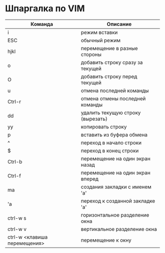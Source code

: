 # Шпаргалка по VIM
| Команда | Описание                          |
| ------- | --------------------------------- |
| i       | режим вставки                     |
| ESC     | обычный режим                     |
| hjkl    | перемещение в разные стороны      |
| o       | добавить строку сразу за текущей  |
| O       | добавить строку перед текущей     |
| u       | отмена последней команды          |
| Ctrl-r  | отмена отмены последней команды   |
| dd      | удалить текущую строку (вырезать) |
| yy      | копировать строку                 |
| p       | вставить из буфера обмена         |
| ^       | переход в начало строки           |
| $       | переход в конец строки            |
| Ctrl-b  | перемещение на один экран назад   |
| Ctrl-f  | перемещение на один экран вперед  |
| mа      | создания закладки с именем 'a'    |
| 'a      | переход к созданной закладке 'a'  |
| ctrl-w s| горизонтальное разделение окна    |
| ctrl-w v| вертикальное разделение окна      |
| ctrl-w <клавиша перемещения>| перемещение к окну      |

